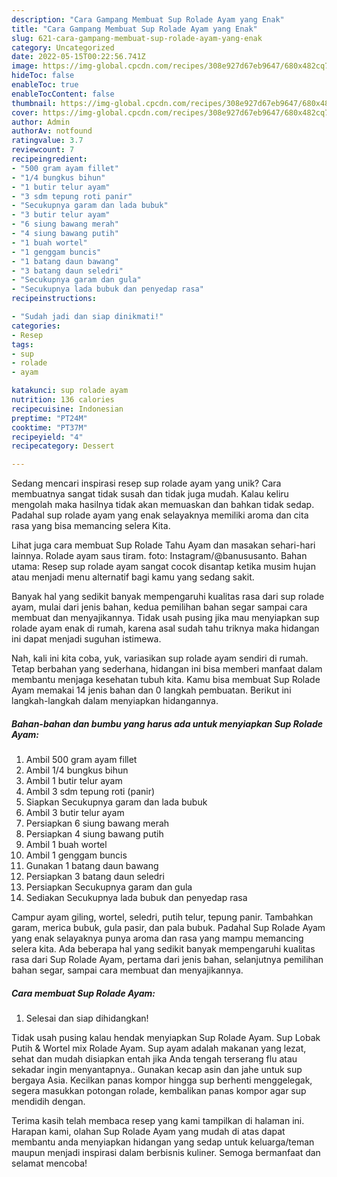```yaml
---
description: "Cara Gampang Membuat Sup Rolade Ayam yang Enak"
title: "Cara Gampang Membuat Sup Rolade Ayam yang Enak"
slug: 621-cara-gampang-membuat-sup-rolade-ayam-yang-enak
category: Uncategorized
date: 2022-05-15T00:22:56.741Z
image: https://img-global.cpcdn.com/recipes/308e927d67eb9647/680x482cq70/sup-rolade-ayam-foto-resep-utama.jpg
hideToc: false
enableToc: true
enableTocContent: false
thumbnail: https://img-global.cpcdn.com/recipes/308e927d67eb9647/680x482cq70/sup-rolade-ayam-foto-resep-utama.jpg
cover: https://img-global.cpcdn.com/recipes/308e927d67eb9647/680x482cq70/sup-rolade-ayam-foto-resep-utama.jpg
author: Admin
authorAv: notfound
ratingvalue: 3.7
reviewcount: 7
recipeingredient:
- "500 gram ayam fillet"
- "1/4 bungkus bihun"
- "1 butir telur ayam"
- "3 sdm tepung roti panir"
- "Secukupnya garam dan lada bubuk"
- "3 butir telur ayam"
- "6 siung bawang merah"
- "4 siung bawang putih"
- "1 buah wortel"
- "1 genggam buncis"
- "1 batang daun bawang"
- "3 batang daun seledri"
- "Secukupnya garam dan gula"
- "Secukupnya lada bubuk dan penyedap rasa"
recipeinstructions:

- "Sudah jadi dan siap dinikmati!"
categories:
- Resep
tags:
- sup
- rolade
- ayam

katakunci: sup rolade ayam 
nutrition: 136 calories
recipecuisine: Indonesian
preptime: "PT24M"
cooktime: "PT37M"
recipeyield: "4"
recipecategory: Dessert

---
```





Sedang mencari inspirasi resep sup rolade ayam yang unik? Cara membuatnya sangat tidak susah dan tidak juga mudah. Kalau keliru mengolah maka hasilnya tidak akan memuaskan dan bahkan tidak sedap. Padahal sup rolade ayam yang enak selayaknya memiliki aroma dan cita rasa yang bisa memancing selera Kita.





Lihat juga cara membuat Sup Rolade Tahu Ayam dan masakan sehari-hari lainnya. Rolade ayam saus tiram. foto: Instagram/@banususanto. Bahan utama: Resep sup rolade ayam sangat cocok disantap ketika musim hujan atau menjadi menu alternatif bagi kamu yang sedang sakit.

Banyak hal yang sedikit banyak mempengaruhi kualitas rasa dari sup rolade ayam, mulai dari jenis bahan, kedua pemilihan bahan segar sampai cara membuat dan menyajikannya. Tidak usah pusing jika mau menyiapkan sup rolade ayam enak di rumah, karena asal sudah tahu triknya maka hidangan ini dapat menjadi suguhan istimewa.






Nah, kali ini kita coba, yuk, variasikan sup rolade ayam sendiri di rumah. Tetap berbahan yang sederhana, hidangan ini bisa memberi manfaat dalam membantu menjaga kesehatan tubuh kita. Kamu bisa membuat Sup Rolade Ayam memakai 14 jenis bahan dan 0 langkah pembuatan. Berikut ini langkah-langkah dalam menyiapkan hidangannya.

<!--inarticleads1-->

##### Bahan-bahan dan bumbu yang harus ada untuk menyiapkan Sup Rolade Ayam:

1. Ambil 500 gram ayam fillet
1. Ambil 1/4 bungkus bihun
1. Ambil 1 butir telur ayam
1. Ambil 3 sdm tepung roti (panir)
1. Siapkan Secukupnya garam dan lada bubuk
1. Ambil 3 butir telur ayam
1. Persiapkan 6 siung bawang merah
1. Persiapkan 4 siung bawang putih
1. Ambil 1 buah wortel
1. Ambil 1 genggam buncis
1. Gunakan 1 batang daun bawang
1. Persiapkan 3 batang daun seledri
1. Persiapkan Secukupnya garam dan gula
1. Sediakan Secukupnya lada bubuk dan penyedap rasa


Campur ayam giling, wortel, seledri, putih telur, tepung panir. Tambahkan garam, merica bubuk, gula pasir, dan pala bubuk. Padahal Sup Rolade Ayam yang enak selayaknya punya aroma dan rasa yang mampu memancing selera kita. Ada beberapa hal yang sedikit banyak mempengaruhi kualitas rasa dari Sup Rolade Ayam, pertama dari jenis bahan, selanjutnya pemilihan bahan segar, sampai cara membuat dan menyajikannya. 

<!--inarticleads2-->

##### Cara membuat Sup Rolade Ayam:


1. Selesai dan siap dihidangkan!

Tidak usah pusing kalau hendak menyiapkan Sup Rolade Ayam. Sup Lobak Putih &amp; Wortel mix Rolade Ayam. Sup ayam adalah makanan yang lezat, sehat dan mudah disiapkan entah jika Anda tengah terserang flu atau sekadar ingin menyantapnya.. Gunakan kecap asin dan jahe untuk sup bergaya Asia. Kecilkan panas kompor hingga sup berhenti menggelegak, segera masukkan potongan rolade, kembalikan panas kompor agar sup mendidih dengan. 

Terima kasih telah membaca resep yang kami tampilkan di halaman ini. Harapan kami, olahan Sup Rolade Ayam yang mudah di atas dapat membantu anda menyiapkan hidangan yang sedap untuk keluarga/teman maupun menjadi inspirasi dalam berbisnis kuliner. Semoga bermanfaat dan selamat mencoba!
